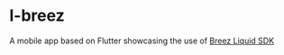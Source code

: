 # l-breez
 A mobile app based on Flutter showcasing the use of [Breez Liquid SDK](https://github.com/breez/breez-sdk-liquid/)
